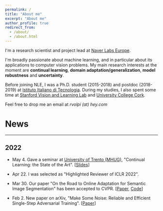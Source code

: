 ```yaml
---
permalink: /
title: "About me"
excerpt: "About me"
author_profile: true
redirect_from: 
  - /about/
  - /about.html
---
```


I'm a research scientist and project lead at [Naver Labs Europe](https://europe.naverlabs.com/).

I'm broadly passionate about machine learning, and in particular about its applications to computer vision problems. My main research interests at the moment are **continual learning**, **domain adaptation/generalization**, **model robustness** and **uncertainty**.

Before joining NLE, I was a Ph.D. student (2015-2018) and postdoc (2018-2019) at [Istituto Italiano di Tecnologia](https://www.iit.it). During my studies, I also spent some time at [Stanford Vision and Learning Lab](http://svl.stanford.edu/) and [University College Cork](https://www.ucc.ie/en/).

Feel free to drop me an email at *rvolpi (at) hey.com*

# News

---

## 2022

- May 4. Gave a seminar at [University of Trento (MHUG)](http://mhug.disi.unitn.it/), "Continual Learning: the State of the Art". [[Slides](https://github.com/ricvolpi/ricvolpi.github.io/blob/master/continual_learning_seminar.pptx)] 

- Apr 22. I was selected as "Highlighted Reviewer of ICLR 2022".

- Mar 30. Our paper "On the Road to Online Adaptation for Semantic Image Segmentation" has been accepted to CVPR. [[Paper](https://arxiv.org/abs/2203.16195), [Code](https://github.com/naver/oasis)]

- Feb 2. New paper on arXiv, "Make Some Noise: Reliable and Efficient Single-Step Adversarial Training". [[Paper](https://arxiv.org/abs/2202.01181)]
